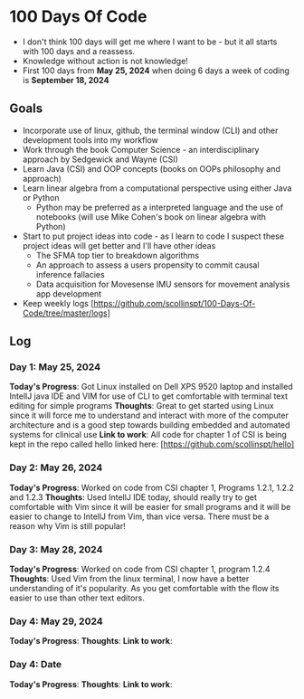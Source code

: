 # 100 Days Of Code

 - I don't think 100 days will get me where I want to be - but it all starts with 100 days and a reassess.
 - Knowledge without action is not knowledge!
 - First 100 days from **May 25, 2024** when doing 6 days a week of coding is **September 18, 2024**

## Goals

- Incorporate use of linux, github, the terminal window (CLI) and other development tools into my workflow
- Work through the book Computer Science - an interdisciplinary approach by Sedgewick and Wayne (CSI)
- Learn Java (CSI) and OOP concepts (books on OOPs philosophy and approach)
- Learn linear algebra from a computational perspective using either Java or Python
    - Python may be preferred as a interpreted language and the use of notebooks (will use Mike Cohen's book on linear algebra with Python)
- Start to put project ideas into code - as I learn to code I suspect these project ideas will get better and I'll have other ideas
    - The SFMA top tier to breakdown algorithms
    - An approach to assess a users propensity to commit causal inference fallacies
    - Data acquisition for Movesense IMU sensors for movement analysis app development
- Keep weekly logs [https://github.com/scollinspt/100-Days-Of-Code/tree/master/logs]

## Log

### Day 1: May 25, 2024

**Today's Progress**: Got Linux installed on Dell XPS 9520 laptop and installed IntellJ java IDE and VIM for use of CLI to get comfortable with terminal text editing for simple programs
**Thoughts**: Great to get started using Linux since it will force me to understand and interact with more of the computer architecture and is a good step towards building embedded and automated systems for clinical use
**Link to work**: All code for chapter 1 of CSI is being kept in the repo called hello linked here: [https://github.com/scollinspt/hello]

### Day 2: May 26, 2024

**Today's Progress**: Worked on code from CSI chapter 1, Programs 1.2.1, 1.2.2 and 1.2.3
**Thoughts**: Used IntellJ IDE today, should really try to get comfortable with Vim since it will be easier for small programs and it will be easier to change to IntellJ from Vim, than vice versa. There must be a reason why Vim is still popular!

### Day 3: May 28, 2024

**Today's Progress**: Worked on code from CSI chapter 1, program 1.2.4
**Thoughts**: Used Vim from the linux terminal, I now have a better understanding of it's popularity. As you get comfortable with the flow its easier to use than other text editors.

### Day 4: May 29, 2024

**Today's Progress**:
**Thoughts**:
**Link to work**:

### Day 4: Date

**Today's Progress**:
**Thoughts**:
**Link to work**:




